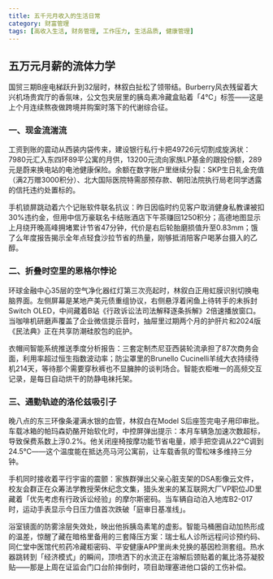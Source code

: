 ```yaml
---
title: 五千元月收入的生活日常
category: 财富管理
tags: [高收入生活, 财务管理, 工作压力, 生活品质, 健康管理]
---
```

## 五万元月薪的流体力学
 
 国贸三期B座电梯跃升到32层时，林叙白扯松了领带结。Burberry风衣残留着大兴机场贵宾厅的香氛味，公文包夹层里的胰岛素冷藏盒贴着「4℃」标签——这是上个月连续熬夜做跨境并购案时落下的代谢综合征。
 
### 一、现金流湍流
 工资到账的震动从西装内袋传来，建设银行私行卡把49726元切割成旋涡状：7980元汇入东四环89平公寓的月供，13200元流向家族LP基金的跟投份额，289元是蔚来换电站的电池健康保险。余额在数字账户里继续分裂：SKP生日礼金充值（满2万赠3000积分）、北大国际医院特需部预存款、朝阳法院执行局老同学透露的信托违约处置标的。
 
 手机锁屏跳动着六个记账软件联名抗议：昨日因临时约见客户取消健身私教课被扣30%违约金，但用中信万豪联名卡结账酒店下午茶赚回1250积分；高德地图显示上月绕开晚高峰拥堵累计节省47分钟，代价是右后轮胎磨损值升至0.83mm；饿了么年度报告揭示全年点轻食沙拉节省的热量，刚够抵消陪客户喝茅台摄入的乙醇。
 
### 二、折叠时空里的恩格尔悖论
 环球金融中心35层的空气净化器红灯第三次亮起时，林叙白正用虹膜识别切换电脑界面。左侧屏幕是某地产美元债重组协议，右侧悬浮着闲鱼上待转手的未拆封Switch OLED，中间藏着B站《行政诉讼法司法解释逐条拆解》2倍速播放窗口。当咖啡机研磨声覆盖了企业微信提示音时，抽屉里过期两个月的护肝片和2024版《民法典》正在共享防潮硅胶包的庇护。
 
 衣帽间智能系统推送季度分析报告：三套定制杰尼亚西装轮流承担了87次商务会面，利用率超过恒生指数波动率；防尘罩里的Brunello Cucinelli羊绒大衣持续待机214天，等待那个需要穿秋裤也不显臃肿的谈判场合。智能衣柜唯一的高频交互记录，是每日自动烘干的防静电袜托架。
 
### 三、通勤轨迹的洛伦兹吸引子
 晚八点的东三环像条灌满水银的血管，林叙白在Model S后座签完电子用印审批。车载冰箱的帕玛森奶酪开始软化时，中控屏弹出提示：本月车辆急加速次数超标，导致保费系数上浮0.2%。他关闭座椅按摩功能节省电量，顺手把空调从22℃调到24.5℃——这个温度能在抵达亮马河公寓前，让车载香氛的雪松味多维持三分钟。
 
 手机同时接收着平行宇宙的震颤：家族群弹出父亲心脏支架的DSA影像云文件，校友会群正在众筹法学教授荣休纪念文集，猎头发来的某互联网大厂VP职位JD里藏着「优先考虑有行政诉讼经验」的摩尔斯密码。当车辆自动泊入地库B2-017时，运动手表显示今日压力值首次跌破「庭审日基准线」。
 
 浴室镜面的防雾涂层失效处，映出他拆胰岛素笔的虚影。智能马桶圈自动加热形成的温差，惊醒了藏在暗格里备用的三套降压方案：瑞士私人诊所远程问诊预约码、同仁堂中医馆代煎药冷藏柜密码、平安健康APP里尚未兑换的基因检测套组。热水器跳转到「经济模式」的瞬间，顶喷洒下的水流正在溶解后颈贴着的氟比洛芬凝胶贴——那是上周在证监会门口台阶摔倒时，项目助理塞进他口袋的工伤补偿。
